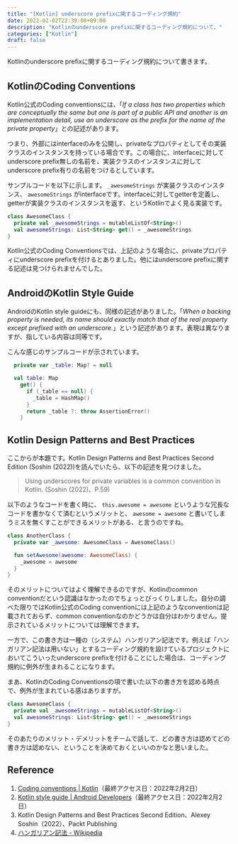 ```yaml
---
title: "[Kotlin] underscore prefixに関するコーディング規約"
date: 2022-02-02T22:39:00+09:00
description: "Kotlinのunderscore prefixに関するコーディング規約について。"
categories: ["Kotlin"]
draft: false
---
```


Kotlinのunderscore prefixに関するコーディング規約について書きます。

## KotlinのCoding Conventions

Kotlin公式のCoding conventionsには、「_If a class has two properties which are conceptually the same but one is part of a public API and another is an implementation detail, use an underscore as the prefix for the name of the private property_」との記述があります。

つまり、外部にはinterfaceのみを公開し、privateなプロパティとしてその実装クラスのインスタンスを持っている場合です。この場合に、interfaceに対してunderscore prefix無しの名前を、実装クラスのインスタンスに対してunderscore prefix有りの名前をつけるとしています。

サンプルコードを以下に示します。 `_awesomeStrings` が実装クラスのインスタンス、 `awesomeStrings` がinterfaceです。interfaceに対してgetterを定義し、getterが実装クラスのインスタンスを返す、というKotlinでよく見る実装です。

```kotlin
class AwesomeClass {
  private val _awesomeStrings = mutableListOf<String>()
  val awesomeStrings: List<String> get() = _awesomeStrings
}
```

Kotlin公式のCoding Conventionsでは、上記のような場合に、privateプロパティにunderscore prefixを付けるとありました。他にはunderscore prefixに関する記述は見つけられませんでした。

## AndroidのKotlin Style Guide

AndroidのKotlin style guideにも、同様の記述がありました。「_When a backing property is needed, its name should exactly match that of the real property except prefixed with an underscore._」という記述があります。表現は異なりますが、指している内容は同等です。

こんな感じのサンプルコードが示されています。

```kotlin
  private var _table: Map? = null

  val table: Map
    get() {
      if (_table == null) {
        _table = HashMap()
      }
      return _table ?: throw AssertionError()
    }
```

## Kotlin Design Patterns and Best Practices

ここからが本題です。Kotlin Design Patterns and Best Practices Second Edition (Soshin (2022))を読んでいたら、以下の記述を見つけました。

> Using underscores for private variables is a common convention in Kotlin. (Soshin (2022)、P.59)

以下のようなコードを書く時に、 `this.awesome = awesome` というような冗長なコードを書かなくて済むというメリットと、 `awesome = awesome` と書いてしまうミスを無くすことができるメリットがある、と言うのですね。

```kotlin
class AnotherClass {
  private var _awesome: AwesomeClass = AwesomeClass()

  fun setAwesome(awesome: AwesomeClass) {
    _awesome = awesome
  }
}
```

そのメリットについてはよく理解できるのですが、Kotlinのcommon conventionだという認識はなかったのでちょっとびっくりしました。自分の調べた限りではKotlin公式のCoding conventionには上記のようなconventionは記載されておらず、common conventionなのかどうかは自分はわかりません。提示されているメリットについては理解できます。

一方で、この書き方は一種の（システム）ハンガリアン記法です。例えば「ハンガリアン記法は用いない」とするコーディング規約を設けているプロジェクトにおいてこういったunderscore prefixを付けることにした場合は、コーディング規約に例外が生まれることになります。

まあ、KotlinのCoding Conventionsの項で書いた以下の書き方を認める時点で、例外が生まれている感はありますが。

```kotlin
class AwesomeClass {
  private val _awesomeStrings = mutableListOf<String>()
  val awesomeStrings: List<String> get() = _awesomeStrings
}
```

そのあたりのメリット・デメリットをチームで話して、どの書き方は認めてどの書き方は認めない、ということを決めておくといいのかなと思いました。

## Reference
1. [Coding conventions | Kotlin](https://kotlinlang.org/docs/coding-conventions.html#names-for-backing-properties)（最終アクセス日：2022年2月2日）
2. [Kotlin style guide | Android Developers](https://developer.android.com/kotlin/style-guide#backing_properties)（最終アクセス日：2022年2月2日）
3. Kotlin Design Patterns and Best Practices Second Edition、Alexey Soshin（2022）、Packt Publishing
4. [ハンガリアン記法 - Wikipedia](https://ja.wikipedia.org/wiki/%E3%83%8F%E3%83%B3%E3%82%AC%E3%83%AA%E3%82%A2%E3%83%B3%E8%A8%98%E6%B3%95)
